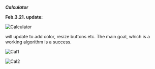 ***Calculator***

**Feb.3.21. update:**

![Calculator](https://user-images.githubusercontent.com/29080731/106743563-9287e980-65ec-11eb-8980-187df90dcb75.png)

will update to add color, resize buttons etc. The main goal, which is a working algorithm is a success.

![Cal1](https://user-images.githubusercontent.com/29080731/106282576-c9d25100-620e-11eb-8beb-d56b05bf641a.PNG)

![Cal2](https://user-images.githubusercontent.com/29080731/106282572-c8088d80-620e-11eb-9fc9-a7a11c96c020.PNG)

